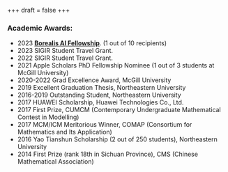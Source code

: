 +++
draft = false
+++

[//]: # (### Fundings: )
[//]: # (- UCR OASIS Internal Funding Awards, June 2023 )


### Academic Awards: 
- 2023 [**Borealis AI Fellowship**](https://www.borealisai.com/news/the-borealis-ai-2022-2023-fellowships-fostering-next-gen-research-talent/). (1 out of 10 recipients)
- 2023 SIGIR Student Travel Grant.
- 2022 SIGIR Student Travel Grant.
- 2021 Apple Scholars PhD Fellowship Nominee (1 out of 3 students at McGill University)
- 2020-2022 Grad Excellence Award, McGill University
- 2019 Excellent Graduation Thesis, Northeastern University
- 2016-2019 Outstanding Student, Northeastern University
- 2017 HUAWEI Scholarship, Huawei Technologies Co., Ltd.
- 2017 First Prize, CUMCM (Contemporary Undergraduate Mathematical Contest in Modelling)
- 2017 MCM/ICM Meritorious Winner, COMAP (Consortium for Mathematics and Its Application)
- 2016 Yao Tianshun Scholarship (2 out of 250 students), Northeastern University
- 2014 First Prize (rank 18th in Sichuan Province), CMS (Chinese Mathematical Association)

